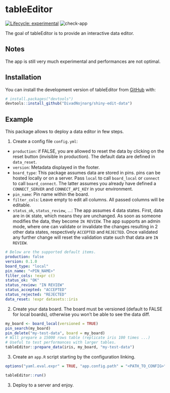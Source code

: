 
<!-- README.md is generated from README.Rmd. Please edit that file -->

# tableEditor

<!-- badges: start -->

[![Lifecycle:
experimental](https://img.shields.io/badge/lifecycle-experimental-orange.svg)](https://lifecycle.r-lib.org/articles/stages.html#experimental)
![check-app](https://github.com/divadnojnarg/shiny-edit-data/actions/workflows/check-app.yml/badge.svg)
<!-- badges: end -->

The goal of tableEditor is to provide an interactive data editor.

## Notes

The app is still very much experimental and performances are not
optimal.

## Installation

You can install the development version of tableEditor from
[GitHub](https://github.com/) with:

``` r
# install.packages("devtools")
devtools::install_github("DivadNojnarg/shiny-edit-data")
```

## Example

This package allows to deploy a data editor in few steps.

1.  Create a config file `config.yml`:

- `production`: if FALSE, you are allowed to reset the data by clicking
  on the reset button (invisible in production). The default data are
  defined in `data_reset`.
- `version`: Metadata displayed in the footer.
- `board_type`: This package assumes data are stored in pins. pins can
  be hosted locally or on a server. Pass `local` to call `board_local`
  or `connect` to call `board_connect`. The latter assumes you already
  have defined a `CONNECT_SERVER` and `CONNECT_API_KEY` in your
  environment.
- `pin_name`: Pin name within the board.
- `filter_cols`: Leave empty to edit all columns. All passed columns
  will be editable.
- `status_ok`, `status_review`, …: The app assumes 4 data states. First,
  data are in `OK` state, which means they are unchanged. As soon as
  someone modifies the data, they become `IN REVIEW`. The app supports
  an admin mode, where one can validate or invalidate the changes
  resulting in 2 other data states, respectively `ACCEPTED` and
  `REJECTED`. Once validated any further change will reset the
  validation state such that data are `IN REVIEW`.

``` yaml
# Below are the supported default items.
production: false
version: 0.1.0
board_type: "local"
pin_name: "<PIN_NAME>"
filter_cols: !expr c()
status_ok: "OK"
status_review: "IN REVIEW"
status_accepted: "ACCEPTED"
status_rejected: "REJECTED"
data_reset: !expr datasets::iris
```

2.  Create your data board. The board must be versioned (default to
    FALSE for local boards), otherwise you won’t be able to see the data
    diff.

``` r
my_board <- board_local(versioned = TRUE)
pin_search(my_board)
pin_delete("my-test-data", board = my_board)
# Will prepare a 15000 rows table (replicate iris 100 times ...)
# Useful to test performances with larger tables.
tableEditor::prepare_data(iris, my_board, "my-test-data")
```

3.  Create an `app.R` script starting by the configuration linking.

``` r
options("yaml.eval.expr" = TRUE, "app.config.path" = "<PATH_TO_CONFIG>")

tableEditor::run()
```

3.  Deploy to a server and enjoy.
